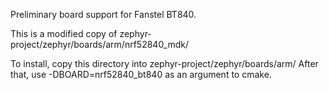 Preliminary board support for Fanstel BT840.

This is a modified copy of zephyr-project/zephyr/boards/arm/nrf52840_mdk/

To install, copy this directory into zephyr-project/zephyr/boards/arm/
After that, use -DBOARD=nrf52840_bt840 as an argument to cmake.


